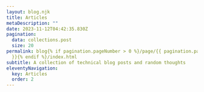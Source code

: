 ```yaml
---
layout: blog.njk
title: Articles
metaDescription: ""
date: 2023-11-12T04:42:35.830Z
pagination:
  data: collections.post
  size: 20
permalink: blog{% if pagination.pageNumber > 0 %}/page/{{ pagination.pageNumber
  }}{% endif %}/index.html
subtitle: A collection of technical blog posts and random thoughts
eleventyNavigation:
  key: Articles
  order: 2
---
```

